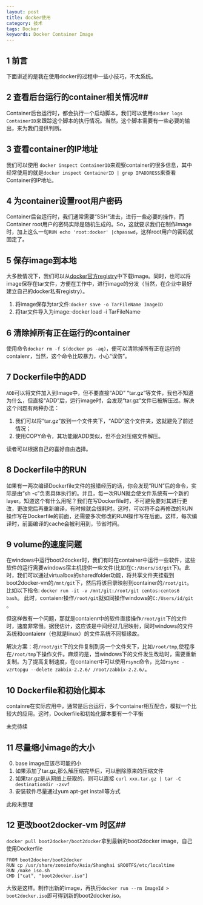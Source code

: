 ```yaml
---
layout: post
title: docker使用
category: 技术
tags: Docker
keywords: Docker Container Image
---
```


## 1 前言 ##
下面讲述的是我在使用docker的过程中一些小技巧，不太系统。

## 2 查看后台运行的container相关情况##

Container后台运行时，都会执行一个启动脚本，我们可以使用`docker logs ContainerID`来跟踪这个脚本的执行情况。当然，这个脚本需要有一些必要的输出，来为我们提供判断。

## 3 查看container的IP地址 ##

我们可以使用 `docker inspect ContainerID`来观察container的很多信息，其中经常使用的就是`docker inspect ContainerID | grep IPADDRESS`来查看Container的IP地址。

## 4 为container设置root用户密码 ##

Container后台运行时，我们通常需要“SSH”进去，进行一些必要的操作，而Container root用户的密码实际是随机生成的。So，这就要求我们在制作Image时，加上这么一句`RUN echo 'root:docker' |chpasswd`，这样root用户的密码就固定了。

## 5 保存image到本地 ##

大多数情况下，我们可以从[docker官方registry](https://registry.hub.docker.com/ "")中下载image。同时，也可以将image保存在tar文件，方便在工作中，进行image的分发（当然，在企业中最好建立自己的docker私有registry）。

1. 将image保存为tar文件:`docker save -o TarFileName ImageID`
2. 将tar文件导入为image:·docker load -i TarFileName·

## 6 清除掉所有正在运行的container ##
使用命令`docker rm -f $(docker ps -aq)`，便可以清除掉所有正在运行的contaienr，当然，这个命令比较暴力，小心“误伤”。

## 7 Dockerfile中的ADD ##
`ADD`可以将文件加入到Image中，但不要直接“ADD” “tar.gz”等文件，我也不知道为什么，但直接“ADD”后，运行image时，会发现“tar.gz”文件已被解压过。解决这个问题有两种办法：

1. 我们可以将“tar.gz”放到一个文件夹下，“ADD”这个文件夹，这就避免了前述情况；
2. 使用COPY命令，其功能跟ADD类似，但不会对压缩文件解压。

读者可以根据自己的喜好自由选择。

## 8 Dockerfile中的RUN ##
如果有一两次编译Dockerfile文件的报错经历的话，你会发现“RUN”后的命令，实际是由“sh -c”负责具体执行的。并且，每一次RUN就会使文件系统有一个新的layer。知道这个有什么用呢？我们在写Dockerfile时，不可避免要对其进行更改，更改完后再重新编译，有时候就会很耗时。这时，可以将不会再修改的RUN操作写在Dockerfile的前面，还需要多次修改的RUN操作写在后面。这样，每次编译时，前面编译的cache会被利用到，节省时间。

## 9 volume的速度问题 ##
在windows中运行boot2docker时，我们有时在container中运行一些软件，这些软件的运行需要windows宿主机提供一些文件(比如在`C:/Users/id/git`下)。此时，我们可以通过virtualbox的sharedfolder功能，将共享文件夹挂载到boot2docker-vm的`/mnt/git`下，然后将该目录映射到container的`/root/git`。比如以下指令:
`docker run -it -v /mnt/git:/root/git centos:centos6 bash`。
此时，contaienr操作`/root/git`就如同操作windows的`C:/Users/id/git` 。

但这样做有一个问题，那就是contaienr中的软件直接操作`/root/git`下的文件时，速度非常慢。据我估计，这应该是中间经过几层映射，同时windows的文件系统和contaienr（也就是linux）的文件系统不同额缘故。

解决方案：将`/root/git`下的文件复制到另一个文件夹下，比如`/root/tmp`,使程序在`/root/tmp`下操作文件。麻烦的是，当windows下的文件发生改动时，需要重新复制。为了提高复制速度，在container中可以使用`rsync`命令，比如`rsync -vzrtopgu --delete zabbix-2.2.6/ /root/zabbix-2.2.6/`。

## 10 Dockerfile和初始化脚本 ##

containre在实际应用中，通常是后台运行，多个container相互配合，模拟一个比较大的应用。这时，Dockerfile和初始化脚本要有一个平衡

未完待续

## 11 尽量缩小image的大小 ##

0. base image应该尽可能的小
1. 如果添加了tar.gz,那么解压缩完毕后，可以删除原来的压缩文件
2. 如果tar.gz是从网络上获取的，则可以直接  `curl xxx.tar.gz | tar -C destinationdir -zxvf`
3. 安装软件尽量通过yum apt-get install等方式  

此段未整理

## 12 更改boot2docker-vm 时区##

`docker pull boot2docker/boot2docker`拿到最新的boot2docker image，自己使用Dockerfile

    FROM boot2docker/boot2docker
    RUN cp /usr/share/zoneinfo/Asia/Shanghai $ROOTFS/etc/localtime
    RUN /make_iso.sh
    CMD ["cat", "boot2docker.iso"]
    
大致是这样。制作出新的image，再执行`docker run --rm ImageId > boot2docker.iso`即可得到新的boot2docker.iso。


    
